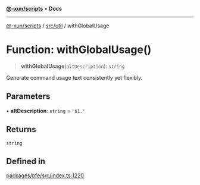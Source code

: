 [**@-xun/scripts**](../../../README.md) • **Docs**

***

[@-xun/scripts](../../../README.md) / [src/util](../README.md) / withGlobalUsage

# Function: withGlobalUsage()

> **withGlobalUsage**(`altDescription`): `string`

Generate command usage text consistently yet flexibly.

## Parameters

• **altDescription**: `string` = `'$1.'`

## Returns

`string`

## Defined in

[packages/bfe/src/index.ts:1220](https://github.com/Xunnamius/xscripts/blob/59530a02df766279a72886cbc0ab5e0790db98cc/packages/bfe/src/index.ts#L1220)
